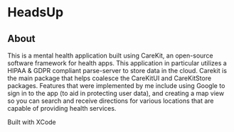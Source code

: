 # HeadsUp

## About
This is a mental health application built using CareKit, an open-source software framework for health apps. This application in particular utilizes a 
HIPAA & GDPR compliant parse-server to store data in the cloud. Carekit is the main package that helps coalesce the CareKitUI and
CareKitStore packages. Features that were implemented by me include using Google to sign in to the app (to aid in protecting user data), 
and creating a map view so you can search and receive directions for various locations that are capable of providing health services.  

Built with XCode
